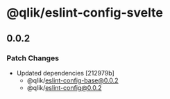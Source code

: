 # @qlik/eslint-config-svelte

## 0.0.2

### Patch Changes

- Updated dependencies [212979b]
  - @qlik/eslint-config-base@0.0.2
  - @qlik/eslint-config@0.0.2
